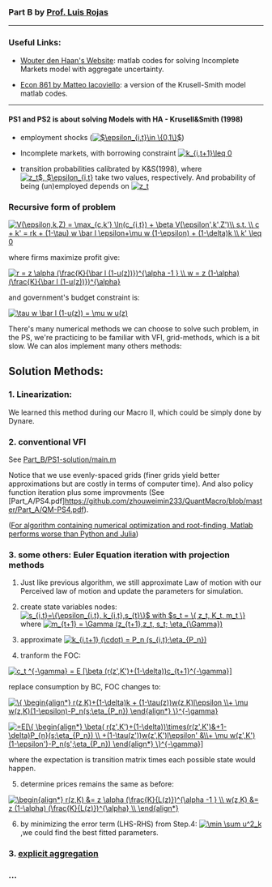 ### Part B by [Prof. Luis Rojas](https://sites.google.com/site/luiserojasweb)

---
### Useful Links:

- [Wouter den Haan's Website](http://www.wouterdenhaan.com/papers.htm): matlab codes for solving Incomplete Markets model with aggregate uncertainty.

- [Econ 861 by Matteo Iacoviello](https://www2.bc.edu/matteo-iacoviello/teach/0910/EC861.html): a version of the Krusell-Smith model matlab codes.

---
#### PS1 and PS2 is about solving Models with HA - Krusell&Smith (1998)

- employment shocks (<a href="https://www.codecogs.com/eqnedit.php?latex=$\epsilon_{i,t}\in&space;\{0,1\}$" target="_blank"><img src="https://latex.codecogs.com/gif.latex?$\epsilon_{i,t}\in&space;\{0,1\}$" title="$\epsilon_{i,t}\in \{0,1\}$" /></a>)

- Incomplete markets, with borrowing constraint <a href="https://www.codecogs.com/eqnedit.php?latex=k_{i,t&plus;1}\leq&space;0" target="_blank"><img src="https://latex.codecogs.com/gif.latex?k_{i,t&plus;1}\leq&space;0" title="k_{i,t+1}\leq 0" /></a>

- transition probabilities calibrated by K&S(1998), where <a href="https://www.codecogs.com/eqnedit.php?latex=z_t$,&space;$\epsilon_{i,t}" target="_blank"><img src="https://latex.codecogs.com/gif.latex?z_t$,&space;$\epsilon_{i,t}" title="z_t$, $\epsilon_{i,t}" /></a> take two values, respectively. And probability of being (un)employed depends on <a href="https://www.codecogs.com/eqnedit.php?latex=z_t" target="_blank"><img src="https://latex.codecogs.com/gif.latex?z_t" title="z_t" /></a>

### Recursive form of problem
<a href="https://www.codecogs.com/eqnedit.php?latex=V(\epsilon,k,Z)&space;=&space;\max_{c,k'}&space;\ln(c_{i,t})&space;&plus;&space;\beta&space;V(\epsilon',k',Z')\\&space;s.t.&space;\\&space;c&space;&plus;&space;k'&space;=&space;rk&space;&plus;&space;(1-\tau)&space;w&space;\bar&space;l&space;\epsilon&plus;\mu&space;w&space;(1-\epsilon)&space;&plus;&space;(1-\delta)k&space;\\&space;k'&space;\leq&space;0" target="_blank"><img src="https://latex.codecogs.com/gif.latex?V(\epsilon,k,Z)&space;=&space;\max_{c,k'}&space;\ln(c_{i,t})&space;&plus;&space;\beta&space;V(\epsilon',k',Z')\\&space;s.t.&space;\\&space;c&space;&plus;&space;k'&space;=&space;rk&space;&plus;&space;(1-\tau)&space;w&space;\bar&space;l&space;\epsilon&plus;\mu&space;w&space;(1-\epsilon)&space;&plus;&space;(1-\delta)k&space;\\&space;k'&space;\leq&space;0" title="V(\epsilon,k,Z) = \max_{c,k'} \ln(c_{i,t}) + \beta V(\epsilon',k',Z')\\ s.t. \\ c + k' = rk + (1-\tau) w \bar l \epsilon+\mu w (1-\epsilon) + (1-\delta)k \\ k' \leq 0" /></a>

where firms maximize profit give:

<a href="https://www.codecogs.com/eqnedit.php?latex=r&space;=&space;z&space;\alpha&space;(\frac{K}{\bar&space;l&space;(1-u(z))})^{\alpha&space;-1&space;}&space;\\&space;w&space;=&space;z&space;(1-\alpha)&space;(\frac{K}{\bar&space;l&space;(1-u(z))})^{\alpha}" target="_blank"><img src="https://latex.codecogs.com/gif.latex?r&space;=&space;z&space;\alpha&space;(\frac{K}{\bar&space;l&space;(1-u(z))})^{\alpha&space;-1&space;}&space;\\&space;w&space;=&space;z&space;(1-\alpha)&space;(\frac{K}{\bar&space;l&space;(1-u(z))})^{\alpha}" title="r = z \alpha (\frac{K}{\bar l (1-u(z))})^{\alpha -1 } \\ w = z (1-\alpha) (\frac{K}{\bar l (1-u(z))})^{\alpha}" /></a>

and government's budget constraint is:

<a href="https://www.codecogs.com/eqnedit.php?latex=\tau&space;w&space;\bar&space;l&space;(1-u(z))&space;=&space;\mu&space;w&space;u(z)" target="_blank"><img src="https://latex.codecogs.com/gif.latex?\tau&space;w&space;\bar&space;l&space;(1-u(z))&space;=&space;\mu&space;w&space;u(z)" title="\tau w \bar l (1-u(z)) = \mu w u(z)" /></a>

There's many numerical methods we can choose to solve such problem, in the PS, we're practicing to be familiar with VFI, grid-methods, which is a bit slow. We can alos implement many others methods: 

## Solution Methods:

### 1. Linearization:
We learned this method during our Macro II, which could be simply done by Dynare. 

### 2. conventional VFI 
See [Part_B/PS1-solution/main.m](https://github.com/zhouweimin233/QuantMacro/blob/master/Part_B/PS1-solution/main.m) 

Notice that we use evenly-spaced grids (finer grids yield better approximations but are costly in terms of computer time). And also policy function iteration plus some improvments (See [Part_A/PS4.pdf]https://github.com/zhouweimin233/QuantMacro/blob/master/Part_A/QM-PS4.pdf).

([For algorithm containing numerical optimization and root-finding, Matlab performs worse than Python and Julia](https://web.stanford.edu/~maliars/Files/Files/CEPR-DP13210.pdf))

### 3. some others: Euler Equation iteration with projection methods

1. Just like previous algorithm, we still approximate Law of motion with our Perceived law of motion and update the parameters for simulation. 
2. create state variables nodes: <a href="https://www.codecogs.com/eqnedit.php?latex=s_{i,t}=\{\epsilon_{i,t},&space;k_{i,t},s_{t}\}$&space;with&space;$s_t&space;=&space;\{&space;z_t,&space;K_t,&space;m_t&space;\}" target="_blank"><img src="https://latex.codecogs.com/gif.latex?s_{i,t}=\{\epsilon_{i,t},&space;k_{i,t},s_{t}\}$&space;with&space;$s_t&space;=&space;\{&space;z_t,&space;K_t,&space;m_t&space;\}" title="s_{i,t}=\{\epsilon_{i,t}, k_{i,t},s_{t}\}$ with $s_t = \{ z_t, K_t, m_t \}" /></a> where <a href="https://www.codecogs.com/eqnedit.php?latex=m_{t&plus;1}&space;=&space;\Gamma&space;(z_{t&plus;1},z_t,&space;s_t;&space;\eta_{\Gamma})" target="_blank"><img src="https://latex.codecogs.com/gif.latex?m_{t&plus;1}&space;=&space;\Gamma&space;(z_{t&plus;1},z_t,&space;s_t;&space;\eta_{\Gamma})" title="m_{t+1} = \Gamma (z_{t+1},z_t, s_t; \eta_{\Gamma})" /></a>


3. approximate <a href="https://www.codecogs.com/eqnedit.php?latex=k_{i,t&plus;1}&space;(\cdot)&space;=&space;P_n&space;(s_{i,t};\eta_{P_n})" target="_blank"><img src="https://latex.codecogs.com/gif.latex?k_{i,t&plus;1}&space;(\cdot)&space;=&space;P_n&space;(s_{i,t};\eta_{P_n})" title="k_{i,t+1} (\cdot) = P_n (s_{i,t};\eta_{P_n})" /></a>

4. tranform the FOC: 

<a href="https://www.codecogs.com/eqnedit.php?latex=c_t&space;^{-\gamma}&space;=&space;E&space;[\beta&space;(r(z',K')&plus;(1-\delta))c_{t&plus;1}^{-\gamma}]" target="_blank"><img src="https://latex.codecogs.com/gif.latex?c_t&space;^{-\gamma}&space;=&space;E&space;[\beta&space;(r(z',K')&plus;(1-\delta))c_{t&plus;1}^{-\gamma}]" title="c_t ^{-\gamma} = E [\beta (r(z',K')+(1-\delta))c_{t+1}^{-\gamma}]" /></a>

replace consumption by BC, FOC changes to:

<a href="https://www.codecogs.com/eqnedit.php?latex=\{&space;\begin{align*}&space;r(z,K)&plus;(1-\delta)k&space;&plus;&space;(1-\tau(z))w(z,K)l\epsilon&space;\\&plus;&space;\mu&space;w(z,K)(1-\epsilon)-P_n(s;\eta_{P_n})&space;\end{align*}&space;\}^{-\gamma}" target="_blank"><img src="https://latex.codecogs.com/gif.latex?\{&space;\begin{align*}&space;r(z,K)&plus;(1-\delta)k&space;&plus;&space;(1-\tau(z))w(z,K)l\epsilon&space;\\&plus;&space;\mu&space;w(z,K)(1-\epsilon)-P_n(s;\eta_{P_n})&space;\end{align*}&space;\}^{-\gamma}" title="\{ \begin{align*} r(z,K)+(1-\delta)k + (1-\tau(z))w(z,K)l\epsilon \\+ \mu w(z,K)(1-\epsilon)-P_n(s;\eta_{P_n}) \end{align*} \}^{-\gamma}" /></a>

<a href="https://www.codecogs.com/eqnedit.php?latex==E[\{&space;\begin{align*}&space;\beta(&space;r(z',K')&plus;(1-\delta))\times(r(z',K')&&plus;1-\delta)P_{n}(s;\eta_{P_n})&space;\\&space;&plus;(1-\tau(z'))w(z',K')l\epsilon'&space;&\\&plus;&space;\mu&space;w(z',K')(1-\epsilon')-P_n(s';\eta_{P_n})&space;\end{align*}&space;\}^{-\gamma}]" target="_blank"><img src="https://latex.codecogs.com/gif.latex?=E[\{&space;\begin{align*}&space;\beta(&space;r(z',K')&plus;(1-\delta))\times(r(z',K')&&plus;1-\delta)P_{n}(s;\eta_{P_n})&space;\\&space;&plus;(1-\tau(z'))w(z',K')l\epsilon'&space;&\\&plus;&space;\mu&space;w(z',K')(1-\epsilon')-P_n(s';\eta_{P_n})&space;\end{align*}&space;\}^{-\gamma}]" title="=E[\{ \begin{align*} \beta( r(z',K')+(1-\delta))\times(r(z',K')&+1-\delta)P_{n}(s;\eta_{P_n}) \\ +(1-\tau(z'))w(z',K')l\epsilon' &\\+ \mu w(z',K')(1-\epsilon')-P_n(s';\eta_{P_n}) \end{align*} \}^{-\gamma}]" /></a>


where the expectation is transition matrix times each possible state would happen.

5. determine prices remains the same as before: 

<a href="https://www.codecogs.com/eqnedit.php?latex=\begin{align*}&space;r(z,K)&space;&=&space;z&space;\alpha&space;(\frac{K}{L(z)})^{\alpha&space;-1&space;}&space;\\&space;w(z,K)&space;&=&space;z&space;(1-\alpha)&space;(\frac{K}{L(z)})^{\alpha}&space;\\&space;\end{align*}" target="_blank"><img src="https://latex.codecogs.com/gif.latex?\begin{align*}&space;r(z,K)&space;&=&space;z&space;\alpha&space;(\frac{K}{L(z)})^{\alpha&space;-1&space;}&space;\\&space;w(z,K)&space;&=&space;z&space;(1-\alpha)&space;(\frac{K}{L(z)})^{\alpha}&space;\\&space;\end{align*}" title="\begin{align*} r(z,K) &= z \alpha (\frac{K}{L(z)})^{\alpha -1 } \\ w(z,K) &= z (1-\alpha) (\frac{K}{L(z)})^{\alpha} \\ \end{align*}" /></a>

6. by minimizing the error term (LHS-RHS) from Step.4: <a href="https://www.codecogs.com/eqnedit.php?latex=\min&space;\sum&space;u^2_k" target="_blank"><img src="https://latex.codecogs.com/gif.latex?\min&space;\sum&space;u^2_k" title="\min \sum u^2_k" /></a>,we could find the best fitted parameters. 


### 3. [explicit aggregation](http://www.wouterdenhaan.com/numerical/methodsheteroxpa.pdf)
### ...
